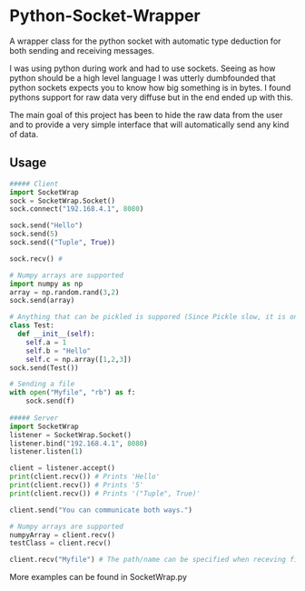 # Python-Socket-Wrapper
A wrapper class for the python socket with automatic type deduction for both sending and receiving messages.


I was using python during work and had to use sockets. Seeing as how python should be a high level language I was utterly dumbfounded that python sockets expects you to know how big something is in bytes. I found pythons support for raw data very diffuse but in the end ended up with this.

The main goal of this project has been to hide the raw data from the user and to provide a very simple interface that will automatically send any kind of data.

## Usage

```python
##### Client
import SocketWrap
sock = SocketWrap.Socket()
sock.connect("192.168.4.1", 8080)

sock.send("Hello")
sock.send(5)
sock.send(("Tuple", True))

sock.recv() # 

# Numpy arrays are supported
import numpy as np
array = np.random.rand(3,2)
sock.send(array)

# Anything that can be pickled is suppored (Since Pickle slow, it is only used as a last resort).
class Test:
  def __init__(self):
    self.a = 1
    self.b = "Hello"
    self.c = np.array([1,2,3])
sock.send(Test())

# Sending a file
with open("Myfile", "rb") as f:
	sock.send(f)
	
##### Server
import SocketWrap
listener = SocketWrap.Socket()
listener.bind("192.168.4.1", 8080)
listener.listen(1)

client = listener.accept()
print(client.recv()) # Prints 'Hello'
print(client.recv()) # Prints '5'
print(client.recv()) # Prints '("Tuple", True)'

client.send("You can communicate both ways.")

# Numpy arrays are supported
numpyArray = client.recv()
testClass = client.recv()

client.recv("Myfile") # The path/name can be specified when receving files. If not specified the original name will be used and the file will be placed in the current working directory.
```

More examples can be found in SocketWrap.py
